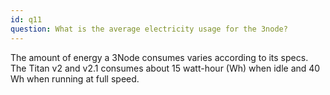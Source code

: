 ```yaml
---
id: q11
question: What is the average electricity usage for the 3node?
---
```


The amount of energy a 3Node consumes varies according to its specs. 
<br/>
The Titan v2 and v2.1 consumes about 15 watt-hour (Wh) when idle and 40 Wh when running at full speed.


